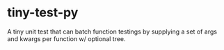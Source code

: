 # tiny-test-py
A tiny unit test that can batch function testings  by supplying a set of args and kwargs per function w/ optional tree.
